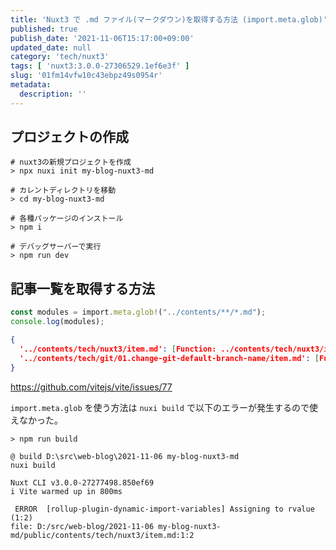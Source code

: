 ```yaml
---
title: 'Nuxt3 で .md ファイル(マークダウン)を取得する方法 (import.meta.glob)'
published: true
publish_date: '2021-11-06T15:17:00+09:00'
updated_date: null
category: 'tech/nuxt3'
tags: [ 'nuxt3:3.0.0-27306529.1ef6e3f' ]
slug: '01fm14vfw10c43ebpz49s0954r'
metadata:
  description: ''
---
```



## プロジェクトの作成

```shell
# nuxt3の新規プロジェクトを作成
> npx nuxi init my-blog-nuxt3-md

# カレントディレクトリを移動
> cd my-blog-nuxt3-md

# 各種パッケージのインストール
> npm i

# デバッグサーバーで実行
> npm run dev
```

## 記事一覧を取得する方法

```ts
const modules = import.meta.glob!("../contents/**/*.md");
console.log(modules);
```

```json
{
  '../contents/tech/nuxt3/item.md': [Function: ../contents/tech/nuxt3/item.md],
  '../contents/tech/git/01.change-git-default-branch-name/item.md': [Function: ../contents/tech/git/01.change-git-default-branch-name/item.md]
}
```

https://github.com/vitejs/vite/issues/77

`import.meta.glob` を使う方法は `nuxi build` で以下のエラーが発生するので使えなかった。

```
> npm run build

@ build D:\src\web-blog\2021-11-06 my-blog-nuxt3-md
nuxi build

Nuxt CLI v3.0.0-27277498.850ef69
i Vite warmed up in 800ms

 ERROR  [rollup-plugin-dynamic-import-variables] Assigning to rvalue (1:2)
file: D:/src/web-blog/2021-11-06 my-blog-nuxt3-md/public/contents/tech/nuxt3/item.md:1:2
```